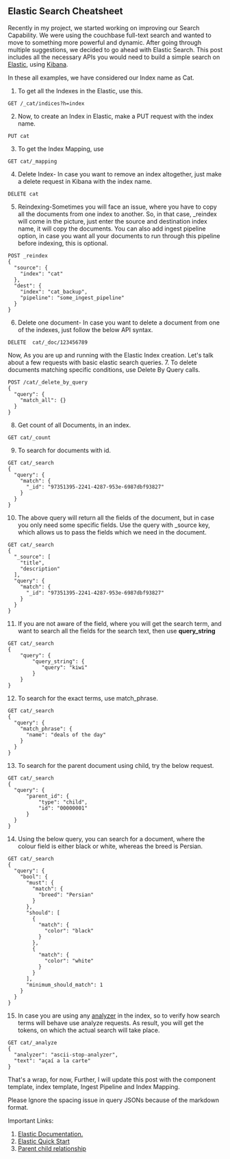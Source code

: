 ## Elastic Search Cheatsheet

Recently in my project, we started working on improving our Search Capability. We were using the couchbase full-text search and wanted to move to something more powerful and dynamic. After going through multiple suggestions, we decided to go ahead with Elastic Search.
This post includes all the necessary APIs you would need to build a simple search on  [Elastic](https://www.elastic.co/elastic-stack/), using  [Kibana](https://www.elastic.co/kibana/). 

In these all examples, we have considered our Index name as Cat.

1. To get all the Indexes in the Elastic, use this.
```
GET /_cat/indices?h=index
``` 
2. Now, to create an Index in Elastic, make a PUT request with the index name. 
```
PUT cat
``` 
3. To get the Index Mapping, use
```
GET cat/_mapping
```
4. Delete Index- In case you want to remove an index altogether, just make a delete request in Kibana with the index name.
```
DELETE cat
```
5.  Reindexing-Sometimes you will face an issue, where you have to copy all the documents from one index to another. So, in that case, _reindex will come in the picture, just enter the source and destination index name, it will copy the documents. You can also add ingest pipeline option, in case you want all your documents to run through this pipeline before indexing, this is optional.
```
POST _reindex
{
  "source": {
    "index": "cat"
  },
  "dest": {
    "index": "cat_backup",
    "pipeline": "some_ingest_pipeline"
  }
}
```
6. Delete one document-
In case you want to delete a document from one of the indexes, just follow the below API syntax.
```
DELETE  cat/_doc/123456789
```
Now, As you are up and running with the Elastic Index creation. Let's talk about a few requests with basic elastic search queries.
7.  To delete documents matching specific conditions, use Delete By Query calls. 
```
POST /cat/_delete_by_query
{
  "query": {
    "match_all": {}
  }
}
```
8. Get count of all Documents, in an index.
```
GET cat/_count
```
9. To search for documents with id.
```
GET cat/_search
{
  "query": {
    "match": {
      "_id": "97351395-2241-4287-953e-6987dbf93827"
    }
  }
}
``` 
10. The above query will return all the fields of the document, but in case you only need some specific fields. Use the query with _source key, which allows us to pass the fields which we need in the document.
```
GET cat/_search
{
  "_source": [
    "title",
    "description"
  ],
  "query": {
    "match": {
      "_id": "97351395-2241-4287-953e-6987dbf93827"
    }
  }
}
```
11. If you are not aware of the field, where you will get the search term, and want to search all the fields for the search text, then use **query_string**
```
GET cat/_search
{
    "query": {
        "query_string": {
           "query": "kiwi"
        }
    }
}
```
12. To search for the exact terms, use match_phrase.
```
GET cat/_search
{
  "query": {
    "match_phrase": {
      "name": "deals of the day"
    }
  }
}
```
13.  To search for the parent document using child, try the below request.
```
GET cat/_search
{
  "query": {
      "parent_id": {
          "type": "child",
          "id": "00000001"
      }
  }
}
```
14. Using the below query, you can search for a document, where the colour field is either black or white, whereas the breed is Persian. 
```
GET cat/_search
{
  "query": {
    "bool": {
      "must": {
        "match": {
          "breed": "Persian"
        }
      },
      "should": [
        {
          "match": {
            "color": "black"
          }
        },
        {
          "match": {
            "color": "white"
          }
        }
      ],
      "minimum_should_match": 1
    }
  }
}
```
15. In case you are using any [analyzer](https://www.elastic.co/guide/en/elasticsearch/reference/7.16/analyzer.html) in the index, so to verify how search terms will behave use analyze requests. As result, you will get the tokens, on which the actual search will take place. 
```
GET cat/_analyze
{
  "analyzer": "ascii-stop-analyzer",
  "text": "açaí a la carte"
}
```

That's a wrap, for now, Further, I will update this post with the component template, index template, Ingest Pipeline and Index Mapping. 

Please Ignore the spacing issue in query JSONs because of the markdown format. 

Important Links:

1.  [Elastic Documentation.](https://www.elastic.co/guide/index.html) 
2. [Elastic Quick Start](https://www.elastic.co/guide/en/elasticsearch/reference/current/getting-started.html)
3. [Parent child relationship](https://medium.com/swlh/parent-and-child-joins-with-elasticsearch-7-381f6cca73fe)

